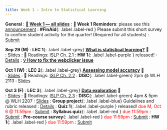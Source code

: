 ```yaml
---
title: Week 1 — Intro to Statistical Learning
---
```


**General**
: [**🛝 Week 1 — all slides**](https://canvas.ucsd.edu/courses/68350/files/16126111)
: **🚨 Week 1 Reminders**: please see this [announcement](https://canvas.ucsd.edu/courses/68350/discussion_topics/980165)
: **#FinAid**{: .label .label-red } Please submit this short survey to confirm student activity for the quarter! (Required for all students)
    : [Submit](https://canvas.ucsd.edu/courses/68350/quizzes/229439)

**Sep 29 (M)**
: **LEC 1**{: .label .label-grey} [**What is statistical learning?**](https://podcast.ucsd.edu/watch/fa25/cogs109_b00/2) 🎥  
    : [Slides](https://canvas.ucsd.edu/courses/68350/files/16060421)
: 📖 Readings: [ISLP Ch. 2.1](https://www.statlearning.com/)
: **HW 1**{: .label .label-purple } released!
    : [Details](https://canvas.ucsd.edu/courses/68350/assignments/1022871)
: [**💡 How to fix the webclicker issue**](https://canvas.ucsd.edu/courses/68350/discussion_topics/977256)

**Oct 1 (W)**
: **LEC 2**{: .label .label-grey} [**Assessing model accuracy**](https://podcast.ucsd.edu/watch/fa25/cogs109_b00/3) 🎥  
    : [Slides](https://canvas.ucsd.edu/courses/68350/files/16079542)
: 📖 Readings: [ISLP Ch. 2.2](https://www.statlearning.com/)
: **DISC**{: .label .label-green} 2pm @ WLH 2113
    : [Slides](https://canvas.ucsd.edu/courses/68350/files/16164405)

**Oct 3 (F)**
: **LEC 3**{: .label .label-grey} [**Data exploration**](https://podcast.ucsd.edu/watch/fa25/cogs109_b00/4) 🎥  
    : [Slides](https://canvas.ucsd.edu/courses/68350/files/16095817)
: 📖 Readings: [ISLP Ch. 2.3](https://www.statlearning.com/)
: **DISC**{: .label .label-green} 4pm & 5pm @ WLH 2207
    : [Slides](https://canvas.ucsd.edu/courses/68350/files/16164405)
: **Group project**{: .label .label-blue} Guidelines and rubric released
    : [Details](https://docs.google.com/document/d/1_XTt63Naja7KX1PgO1hTmec33bWs_3SHLDK0Y0sz3ps/edit?usp=sharing)
: **Quiz 1**{: .label .label-purple } released! <font color="red">due M, Oct 6 @ 11:59pm</font>
    : [Submit](https://canvas.ucsd.edu/courses/68350/quizzes/227322)
: **Syllabus quiz**{: .label .label-red } <font color="red">due 11:59pm</font>
    : [Submit](https://canvas.ucsd.edu/courses/68350/quizzes/223434)
: **Pre-course survey**{: .label .label-red } <font color="red">due 11:59pm</font>
    : [Submit](https://canvas.ucsd.edu/courses/68350/assignments/1010395)
: **HW 1**{: .label .label-red } <font color="red">due 11:59pm</font>
    : [Submit](https://canvas.ucsd.edu/courses/68350/assignments/1022871)
